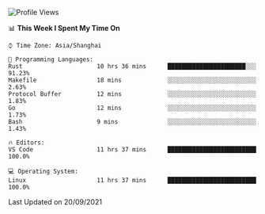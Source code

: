 <!--START_SECTION:waka-->
![Profile Views](http://img.shields.io/badge/Profile%20Views-1-blue)

📊 **This Week I Spent My Time On** 

```text
⌚︎ Time Zone: Asia/Shanghai

💬 Programming Languages: 
Rust                     10 hrs 36 mins      ██████████████████████░░░   91.23% 
Makefile                 18 mins             ░░░░░░░░░░░░░░░░░░░░░░░░░   2.63% 
Protocol Buffer          12 mins             ░░░░░░░░░░░░░░░░░░░░░░░░░   1.83% 
Go                       12 mins             ░░░░░░░░░░░░░░░░░░░░░░░░░   1.73% 
Bash                     9 mins              ░░░░░░░░░░░░░░░░░░░░░░░░░   1.43%

🔥 Editors: 
VS Code                  11 hrs 37 mins      █████████████████████████   100.0%

💻 Operating System: 
Linux                    11 hrs 37 mins      █████████████████████████   100.0%

```


 Last Updated on 20/09/2021
<!--END_SECTION:waka-->

